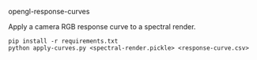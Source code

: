 opengl-response-curves

Apply a camera RGB response curve to a spectral render.

```
pip install -r requirements.txt
python apply-curves.py <spectral-render.pickle> <response-curve.csv>
```
